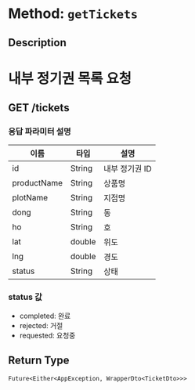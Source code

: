 # Method: `getTickets`

## Description

# 내부 정기권 목록 요청

 ## GET /tickets

 ### 응답 파라미터 설명

  |이름|타입|설명|
  |-|-|-|
  |id|String|내부 정기권 ID|
  |productName|String|상품명|
  |plotName|String|지점명|
  |dong|String|동|
  |ho|String|호|
  |lat|double|위도|
  |lng|double|경도|
  |status|String|상태|

 ### status 값
 - completed: 완료
 - rejected: 거절
 - requested: 요청중

## Return Type
`Future<Either<AppException, WrapperDto<TicketDto>>>`

